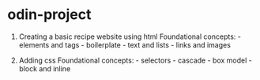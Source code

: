 # odin-project

1) Creating a basic recipe website using html
    Foundational concepts:
        - elements and tags
        - boilerplate
        - text and lists
        - links and images

2) Adding css
    Foundational concepts:
        - selectors
        - cascade
        - box model
        - block and inline